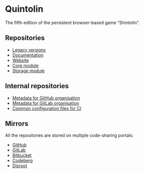 # Quintolin

The fifth edition of the persistent browser-based game “Shintolin”.

## Repositories

- [Legacy versions](https://gitlab.com/quintolin/legacy)
- [Documentation](https://gitlab.com/quintolin/documentation)
- [Website](https://gitlab.com/quintolin/website)
- [Core module](https://gitlab.com/quintolin/core)
- [Storage module](https://gitlab.com/quintolin/storage)

## Internal repositories

- [Metadata for GitHub organisation](https://gitlab.com/quintolin/.github)
- [Metadata for GitLab organisation](https://gitlab.com/quintolin/gitlab-profile)
- [Common configuration files for CI](https://gitlab.com/quintolin/config-ci)

## Mirrors

All the repositories are stored on multiple code-sharing portals:

- [GitHub](https://github.com/quintolin)
- [GitLab](https://gitlab.com/quintolin)
- [Bitbucket](https://bitbucket.org/quintolin)
- [Codeberg](https://codeberg.org/quintolin)
- [Disroot](https://git.disroot.org/quintolin)
